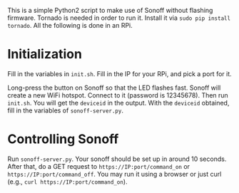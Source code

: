 This is a simple Python2 script to make use of Sonoff without flashing firmware. Tornado is needed in order to run it. Install it via `sudo pip install tornado`. All the following is done in an RPi.

# Initialization

Fill in the variables in `init.sh`. Fill in the IP for your RPi, and pick a port for it.

Long-press the button on Sonoff so that the LED flashes fast. Sonoff will create a new WiFi hotspot. Connect to it (password is 12345678). Then run `init.sh`. You will get the `deviceid` in the output. With the `deviceid` obtained, fill in the variables of `sonoff-server.py`.

# Controlling Sonoff

Run `sonoff-server.py`. Your sonoff should be set up in around 10 seconds. After that, do a GET request to `https://IP:port/command_on` or `https://IP:port/command_off`. You may run it using a browser or just curl (e.g., `curl https://IP:port/command_on`).
